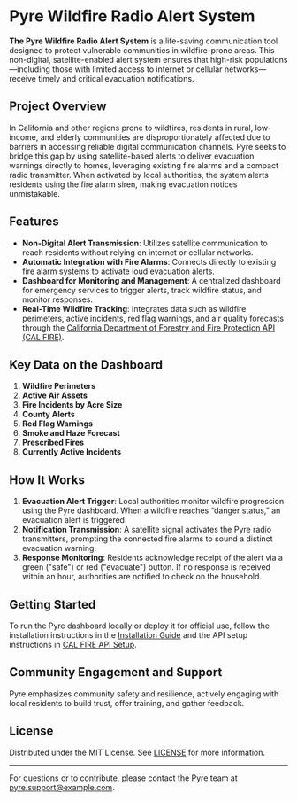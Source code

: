 # Pyre Wildfire Radio Alert System

**The Pyre Wildfire Radio Alert System** is a life-saving communication tool designed to protect vulnerable communities in wildfire-prone areas. This non-digital, satellite-enabled alert system ensures that high-risk populations—including those with limited access to internet or cellular networks—receive timely and critical evacuation notifications.

## Project Overview

In California and other regions prone to wildfires, residents in rural, low-income, and elderly communities are disproportionately affected due to barriers in accessing reliable digital communication channels. Pyre seeks to bridge this gap by using satellite-based alerts to deliver evacuation warnings directly to homes, leveraging existing fire alarms and a compact radio transmitter. When activated by local authorities, the system alerts residents using the fire alarm siren, making evacuation notices unmistakable.

## Features

- **Non-Digital Alert Transmission**: Utilizes satellite communication to reach residents without relying on internet or cellular networks.
- **Automatic Integration with Fire Alarms**: Connects directly to existing fire alarm systems to activate loud evacuation alerts.
- **Dashboard for Monitoring and Management**: A centralized dashboard for emergency services to trigger alerts, track wildfire status, and monitor responses.
- **Real-Time Wildfire Tracking**: Integrates data such as wildfire perimeters, active incidents, red flag warnings, and air quality forecasts through the [California Department of Forestry and Fire Protection API (CAL FIRE)](https://www.fire.ca.gov/).

## Key Data on the Dashboard

1. **Wildfire Perimeters**
2. **Active Air Assets**
3. **Fire Incidents by Acre Size**
4. **County Alerts**
5. **Red Flag Warnings**
6. **Smoke and Haze Forecast**
7. **Prescribed Fires**
8. **Currently Active Incidents**

## How It Works

1. **Evacuation Alert Trigger**: Local authorities monitor wildfire progression using the Pyre dashboard. When a wildfire reaches “danger status,” an evacuation alert is triggered.
2. **Notification Transmission**: A satellite signal activates the Pyre radio transmitters, prompting the connected fire alarms to sound a distinct evacuation warning.
3. **Response Monitoring**: Residents acknowledge receipt of the alert via a green ("safe") or red ("evacuate") button. If no response is received within an hour, authorities are notified to check on the household.

## Getting Started

To run the Pyre dashboard locally or deploy it for official use, follow the installation instructions in the [Installation Guide](./installation.md) and the API setup instructions in [CAL FIRE API Setup](./api_setup.md).

## Community Engagement and Support

Pyre emphasizes community safety and resilience, actively engaging with local residents to build trust, offer training, and gather feedback. 

## License

Distributed under the MIT License. See [LICENSE](./LICENSE) for more information.

--- 

For questions or to contribute, please contact the Pyre team at [pyre.support@example.com](mailto:pyre.support@example.com).
